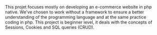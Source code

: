 This projet focuses mostly on developing an e-commerce website in php native.
We've chosen to work without a framework to ensure a better understanding of the programming language and at the same practice coding in php.
This project is beginner level, it deals with the concepts of Sessions, Cookies and SQL queries (CRUD).

